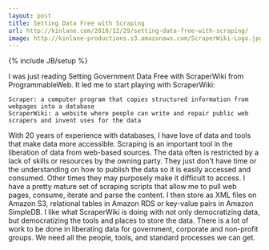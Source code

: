 ```yaml
---
layout: post
title: Setting Data Free with Scraping
url: http://kinlane.com/2010/12/29/setting-data-free-with-scraping/
image: http://kinlane-productions.s3.amazonaws.com/ScraperWiki-Logo.jpg
---
```

{% include JB/setup %}
I was just reading Setting Government Data Free with ScraperWiki from ProgrammableWeb.  It led me to start playing with ScraperWiki:

	Scraper: a computer program that copies structured information from webpages into a database
	ScraperWiki: a website where people can write and repair public web scrapers and invent uses for the data

With 20 years of experience with databases, I have love of data and tools that make data more accessible.  Scraping is an important tool in the liberation of data from web-based sources.
The data often is restricted by a lack of skills or resources by the owning party.  They just don't have time or the understanding on how to publish the data so it is easily accessed and consumed. Other times they may purposely make it difficult to access.
I have a pretty mature set of scraping scripts that allow me to pull web pages, consume, iterate and parse the content.  I then store as XML files on Amazon S3, relational tables in Amazon RDS or key-value pairs in Amazon SimpleDB.
I like what ScraperWiki is doing with not only democratizing data, but democratizing the tools and places to store the data.  There is a lot of work to be done in liberating data for government, corporate and non-profit groups. We need all the people, tools, and standard processes we can get.